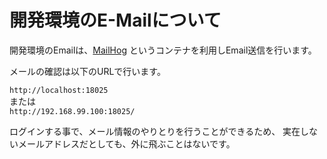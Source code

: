 # 開発環境のE-Mailについて

開発環境のEmailは、[MailHog](https://github.com/mailhog/MailHog) というコンテナを利用しEmail送信を行います。

メールの確認は以下のURLで行います。

`http://localhost:18025`
<br>
または
<br>
`http://192.168.99.100:18025/`

ログインする事で、メール情報のやりとりを行うことができるため、
実在しないメールアドレスだとしても、外に飛ぶことはないです。
